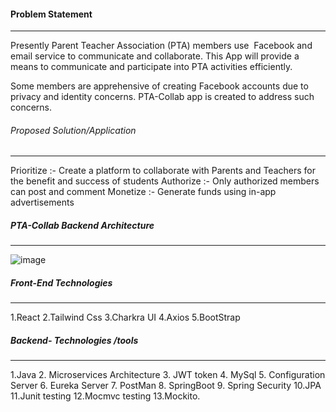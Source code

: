 #### Problem Statement
----------------------
Presently Parent Teacher Association (PTA) members use  Facebook and email service to communicate and collaborate. This App will provide a means to communicate and participate into PTA activities efficiently.

Some members are apprehensive of creating Facebook accounts due to privacy and identity concerns. PTA-Collab app is created to address such concerns.

###### Proposed Solution/Application
------------------------------------
Prioritize :- Create a  platform  to collaborate with Parents and Teachers for the benefit and success of students 
Authorize  :- Only authorized members can post and comment
Monetize   :- Generate funds using in-app advertisements

##### PTA-Collab Backend Architecture 
-------------------------------------
![image](https://user-images.githubusercontent.com/48188772/128075109-8315eb2a-8cdc-4454-8a30-392161456768.png)

##### Front-End Technologies 
-----------------------------

1.React 
2.Tailwind Css
3.Charkra UI
4.Axios 
5.BootStrap

##### Backend- Technologies /tools
---------------------------

1.Java
2. Microservices Architecture
3. JWT token 
4. MySql 
5. Configuration Server 
6. Eureka Server
7. PostMan
8. SpringBoot
9. Spring Security
10.JPA
11.Junit testing
12.Mocmvc testing
13.Mockito.


